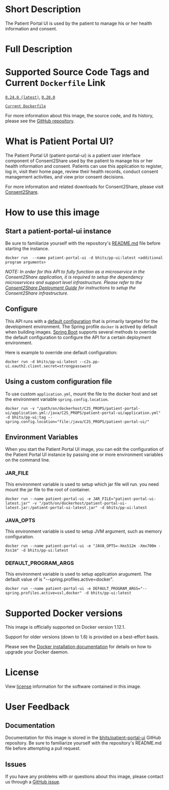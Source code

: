 # Short Description
The Patient Portal UI is used by the patient to manage his or her health information and consent.

# Full Description

# Supported Source Code Tags and Current `Dockerfile` Link

[`0.24.0 (latest)`](https://github.com/bhits/patient-portal-ui/releases/tag/0.24.0), [`0.20.0`](https://github.com/bhits/patient-portal-ui/releases/tag/0.20.0)

[`Current Dockerfile`](https://github.com/bhits/patient-portal-ui/blob/master/server/src/main/docker/Dockerfile)

For more information about this image, the source code, and its history, please see the [GitHub repository](https://github.com/bhits/patient-portal-ui).

# What is Patient Portal UI?

The Patient Portal UI (patient-portal-ui) is a patient user interface component of Consent2Share used by the patient to manage his or her health information and consent. Patients can use this application to register, log in, visit their home page, review their health records, conduct consent management activities, and view prior consent decisions.

For more information and related downloads for Consent2Share, please visit [Consent2Share](https://bhits.github.io/consent2share/).

# How to use this image


## Start a patient-portal-ui instance

Be sure to familiarize yourself with the repository's [README.md](https://github.com/bhits/patient-portal-ui) file before starting the instance.

`docker run  --name patient-portal-ui -d bhits/pp-ui:latest <additional program arguments>`

*NOTE: In order for this API to fully function as a microservice in the Consent2Share application, it is required to setup the dependency microservices and support level infrastructure. Please refer to the [Consent2Share Deployment Guide](https://github.com/bhits/consent2share/releases/download/2.1.0/c2s-deployment-guide.pdf) for instructions to setup the Consent2Share infrastructure.*


## Configure

This API runs with a [default configuration](https://github.com/bhits/patient-portal-ui/blob/master/patient-portal-ui/src/main/resources/application.yml) that is primarily targeted for the development environment.  The Spring profile `docker` is actived by default when building images. [Spring Boot](https://projects.spring.io/spring-boot/) supports several methods to override the default configuration to configure the API for a certain deployment environment. 

Here is example to override one default configuration:

`docker run -d bhits/pp-ui:latest --c2s.pp-ui.oauth2.client.secret=strongpassword`

## Using a custom configuration file

To use custom `application.yml`, mount the file to the docker host and set the environment variable `spring.config.location`.

`docker run -v "/path/on/dockerhost/C2S_PROPS/patient-portal-ui/application.yml:/java/C2S_PROPS/patient-portal-ui/application.yml" -d bhits/pp-ui:tag --spring.config.location="file:/java/C2S_PROPS/patient-portal-ui/"`

## Environment Variables

When you start the Patient Portal UI image, you can edit the configuration of the Patient Portal UI instance by passing one or more environment variables on the command line. 

### JAR_FILE
This environment variable is used to setup which jar file will run. you need mount the jar file to the root of container.

`docker run --name patient-portal-ui -e JAR_FILE="patient-portal-ui-latest.jar" -v "/path/on/dockerhost/patient-portal-ui-latest.jar:/patient-portal-ui-latest.jar" -d bhits/pp-ui:latest`

### JAVA_OPTS 
This environment variable is used to setup JVM argument, such as memory configuration.

`docker run --name patient-portal-ui -e "JAVA_OPTS=-Xms512m -Xmx700m -Xss1m" -d bhits/pp-ui:latest`

### DEFAULT_PROGRAM_ARGS 
This environment variable is used to setup application arugument. The default value of is "--spring.profiles.active=docker".

`docker run --name patient-portal-ui -e DEFAULT_PROGRAM_ARGS="--spring.profiles.active=ssl,docker" -d bhits/pp-ui:latest`

# Supported Docker versions
This image is officially supported on Docker version 1.12.1.

Support for older versions (down to 1.6) is provided on a best-effort basis.

Please see the [Docker installation documentation](https://docs.docker.com/engine/installation/) for details on how to upgrade your Docker daemon.

# License
View [license](https://github.com/bhits/patient-portal-ui/blob/master/LICENSE) information for the software contained in this image.

# User Feedback

## Documentation 
Documentation for this image is stored in the [bhits/patient-portal-ui](https://github.com/bhits/patient-portal-ui) GitHub repository. Be sure to familiarize yourself with the repository's README.md file before attempting a pull request.

## Issues

If you have any problems with or questions about this image, please contact us through a [GitHub issue](https://github.com/bhits/patient-portal-ui/issues).